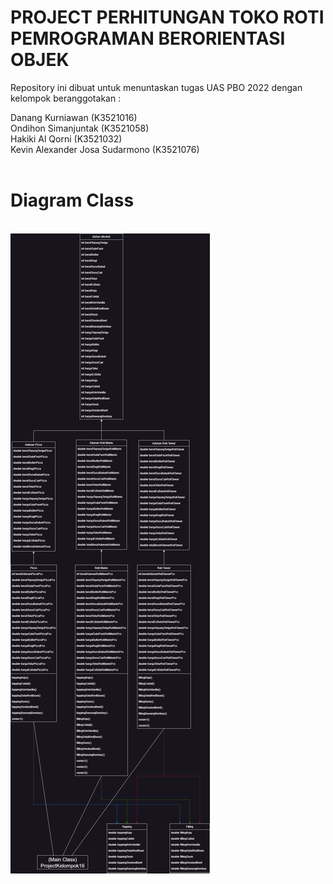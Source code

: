 # PROJECT PERHITUNGAN TOKO ROTI PEMROGRAMAN BERORIENTASI OBJEK
Repository ini dibuat untuk menuntaskan tugas UAS PBO 2022 dengan kelompok beranggotakan :

Danang Kurniawan                  (K3521016)<br>
Ondihon Simanjuntak               (K3521058)<br>
Hakiki Al Qorni                   (K3521032)<br>
Kevin Alexander Josa Sudarmono    (K3521076)<br>
<br>
<h1>Diagram Class</h1>
<br>
<img src="DiagramClassUASPBO.png">
